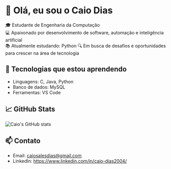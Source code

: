 # 👋 Olá, eu sou o Caio Dias

🎓 Estudante de Engenharia da Computação  
💻 Apaixonado por desenvolvimento de software, automação e inteligência artificial  
📚 Atualmente estudando: Python
🔍 Em busca de desafios e oportunidades para crescer na área de tecnologia

## 🚀 Tecnologias que estou aprendendo
- Linguagens: C, Java, Python
- Banco de dados: MySQL
- Ferramentas: VS Code

## 📈 GitHub Stats
![Caio's GitHub stats](https://github-readme-stats.vercel.app/api?username=CdBr4zil&show_icons=true&theme=radical)

## 📫 Contato
- Email: caiosalesdias@gmail.com
- LinkedIn: https://www.linkedin.com/in/caio-dias2004/

<!-- opcional: badge de visitas, github streak, etc -->
